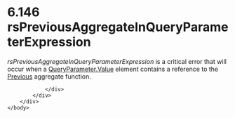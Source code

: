 <html dir="LTR" xmlns:mshelp="http://msdn.microsoft.com/mshelp" xmlns:ddue="http://ddue.schemas.microsoft.com/authoring/2003/5" xmlns:xlink="http://www.w3.org/1999/xlink" xmlns:tool="http://www.microsoft.com/tooltip">
    <head>
        <meta http-equiv="Content-Type" content="text/html; CHARSET=utf-8"></meta>
        <meta name="save" content="history"></meta>
        <title>6.146 rsPreviousAggregateInQueryParameterExpression</title>
        <xml>
            <mshelp:toctitle title="6.146 rsPreviousAggregateInQueryParameterExpression"></mshelp:toctitle>
            <mshelp:rltitle title="[MS-RDL]: rsPreviousAggregateInQueryParameterExpression"></mshelp:rltitle>
            <mshelp:keyword index="A" term="8fbe2326-5262-401f-a37b-a72c05d688f9"></mshelp:keyword>
            <mshelp:attr name="DCSext.ContentType" value="open specification"></mshelp:attr>
            <mshelp:attr name="AssetID" value="8fbe2326-5262-401f-a37b-a72c05d688f9"></mshelp:attr>
            <mshelp:attr name="TopicType" value="kbRef"></mshelp:attr>
            <mshelp:attr name="DCSext.Title" value="[MS-RDL]: rsPreviousAggregateInQueryParameterExpression" />
        </xml>
    </head>
    <body>
        <div id="header">
            <h1 class="heading">6.146 rsPreviousAggregateInQueryParameterExpression</h1>
        </div>
        <div id="mainSection">
            <div id="mainBody">
                <div id="allHistory" class="saveHistory"></div>
                <div id="sectionSection0" class="section" name="collapseableSection">
                    

<p><i>rsPreviousAggregateInQueryParameterExpression</i> is a
critical error that will occur when a <a href="460d7670-b17e-4b1c-8dfd-6e708eef1d8c.html">QueryParameter.Value</a>
element contains a reference to the <a href="3e1da2a1-547f-4b00-b88e-62847bea3419.html">Previous</a> aggregate
function.</p>


                </div>
            </div>
        </div>
    </body>
</html>